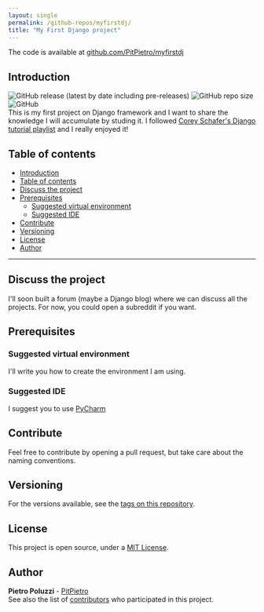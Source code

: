 ```yaml
---
layout: single
permalink: /github-repos/myfirstdj/
title: "My First Django project"
---
```


The code is available at [github.com/PitPietro/myfirstdj](https://github.com/PitPietro/myfirstdj)

## Introduction
![GitHub release (latest by date including pre-releases)](https://img.shields.io/github/v/release/PitPietro/myfirstdj?include_prereleases)
![GitHub repo size](https://img.shields.io/github/repo-size/PitPietro/myfirstdj)
![GitHub](https://img.shields.io/github/license/PitPietro/myfirstdj)
<br>This is my first project on Django framework and I want to share the knowledge I will accumulate by studing it. I followed [Corey Schafer's Django tutorial playlist](https://www.youtube.com/watch?v=UmljXZIypDc&list=PL-osiE80TeTtoQCKZ03TU5fNfx2UY6U4p) and I really enjoyed it!

## Table of contents
- [Introduction](#introduction)
- [Table of contents](#table-of-contents)
- [Discuss the project](#discuss-the-project)
- [Prerequisites](#prerequisites)
  - [Suggested virtual environment](#suggested-virtual-environment)
  - [Suggested IDE](#suggested-ide)
- [Contribute](#contribute)
- [Versioning](#versioning)
- [License](#license)
- [Author](#author)

<hr>

## Discuss the project
I'll soon built a forum (maybe a Django blog) where we can discuss all the projects. For now, you could open a subreddit if you want. 

## Prerequisites

### Suggested virtual environment
I'll write you how to create the environment I am using.

### Suggested IDE
I suggest you to use [PyCharm](https://www.jetbrains.com/pycharm/)

## Contribute
Feel free to contribute by opening a pull request, but take care about the naming conventions.
## Versioning
For the versions available, see the [tags on this repository](https://github.com/PitPietro/myfirstdj/tags).

## License
This project is open source, under a [MIT License](LICENSE).

## Author
**Pietro Poluzzi** - [PitPietro](https://github.com/PitPietro)
<br>See also the list of [contributors](https://github.com/PitPietro/myfirstdj/contributors) who participated in this project.
